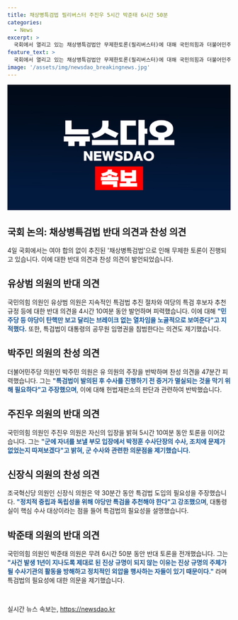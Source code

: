 ```yaml
---
title: 채상병특검법 필리버스터 주진우 5시간 박준태 6시간 50분
categories:
  - News
excerpt: >
  국회에서 열리고 있는 채상병특검법안 무제한토론(필리버스터)에 대해 국민의힘과 더불어민주당 의원들 간 반대와 찬성의 입장을 나눠 소개합니다. 국민의힘 의원들은 특검법 추진 절차와 후보자 추천에 대한 불만을 피력하며 필리버스터를 이어갔고, 더불어민주당 의원들은 이에 반박하며 특검법의 필요성을 강조했습니다. 필리버스터가 종료될 전망이지만, 특검법 관련한 뜨거운 토론이 이어질 예정입니다. (150자)
feature_text: >
  국회에서 열리고 있는 채상병특검법안 무제한토론(필리버스터)에 대해 국민의힘과 더불어민주당 의원들 간 반대와 찬성의 입장을 나눠 소개합니다. 국민의힘 의원들은 특검법 추진 절차와 후보자 추천에 대한 불만을 피력하며 필리버스터를 이어갔고, 더불어민주당 의원들은 이에 반박하며 특검법의 필요성을 강조했습니다. 필리버스터가 종료될 전망이지만, 특검법 관련한 뜨거운 토론이 이어질 예정입니다. (150자)
image: '/assets/img/newsdao_breakingnews.jpg'
---
```


<p><img src="/assets/img/newsdao_breakingnews.jpg" alt="koreaapp 속보" /></p>

<h2 data-ke-size="size26">국회 논의: 채상병특검법 반대 의견과 찬성 의견</h2>

<p data-ke-size="size16">4일 국회에서는 여야 합의 없이 추진된 '채상병특검법'으로 인해 무제한 토론이 진행되고 있습니다. 이에 대한 반대 의견과 찬성 의견이 발언되었습니다.</p>

<h2 data-ke-size="size24">유상범 의원의 반대 의견</h2>

<p data-ke-size="size16">국민의힘 의원인 유상범 의원은 지속적인 특검법 추진 절차와 여당의 특검 후보자 추천 규정 등에 대한 반대 의견을 4시간 10여분 동안 발언하며 피력했습니다. 이에 대해 <b><span style="color: #1a5490;">"민주당 등 야당이 탄핵만 보고 달리는 브레이크 없는 열차임을 노골적으로 보여준다"고 지적했다.</span></b> 또한, 특검법이 대통령의 공무원 임명권을 침범한다는 의견도 제기했습니다.</p>

<h2 data-ke-size="size24">박주민 의원의 찬성 의견</h2>

<p data-ke-size="size16">더불어민주당 의원인 박주민 의원은 유 의원의 주장을 반박하며 찬성 의견을 47분간 피력했습니다. 그는 <b><span style="color: #1a5490;">"특검법이 발의된 후 수사를 진행하기 전 증거가 멸실되는 것을 막기 위해 필요하다"고 주장했으며</span></b>, 이에 대해 헌법재판소의 판단과 관련하여 반박했습니다.</p>

<h2 data-ke-size="size24">주진우 의원의 반대 의견</h2>

<p data-ke-size="size16">국민의힘 의원인 주진우 의원은 자신의 입장을 밝혀 5시간 10여분 동안 토론을 이어갔습니다. 그는 <b><span style="color: #1a5490;">"군에 자녀를 보낼 부모 입장에서 박정훈 수사단장의 수사, 조치에 문제가 없었는지 따져보겠다"고 밝혀, 군 수사와 관련한 의문점을 제기했습니다.</span></b></p>

<h2 data-ke-size="size24">신장식 의원의 찬성 의견</h2>

<p data-ke-size="size16">조국혁신당 의원인 신장식 의원은 약 30분간 동안 특검법 도입의 필요성을 주장했습니다. <b><span style="color: #1a5490;">"정치적 중립과 독립성을 위해 야당만 특검을 추천해야 한다"고 강조했으며</span></b>, 대통령실이 핵심 수사 대상이라는 점을 들어 특검법의 필요성을 설명했습니다.</p>

<h2 data-ke-size="size24">박준태 의원의 반대 의견</h2>

<p data-ke-size="size16">국민의힘 의원인 박준태 의원은 무려 6시간 50분 동안 반대 토론을 전개했습니다. 그는 <b><span style="color: #1a5490;">"사건 발생 1년이 지나도록 제대로 된 진상 규명이 되지 않는 이유는 진상 규명의 주체가 될 수사기관의 활동을 방해하고 정치적인 외압을 행사하는 자들이 있기 때문이다."</span></b> 라며 특검법의 필요성에 대한 의문을 제기했습니다.</p>

<p data-ke-size="size16">&nbsp;</p>
실시간 뉴스 속보는, <a href="https://newsdao.kr" rel="dofollow">https://newsdao.kr</a>


